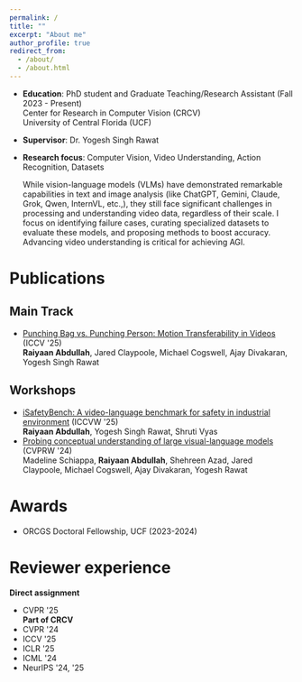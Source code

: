 ```yaml
---
permalink: /
title: ""
excerpt: "About me"
author_profile: true
redirect_from: 
  - /about/
  - /about.html
---
```

* **Education**: PhD student and Graduate Teaching/Research Assistant (Fall 2023 - Present)  
  Center for Research in Computer Vision (CRCV)  
  University of Central Florida (UCF)  
* **Supervisor**: Dr. Yogesh Singh Rawat  
* **Research focus**: Computer Vision, Video Understanding, Action Recognition, Datasets  

  While vision-language models (VLMs) have demonstrated remarkable capabilities in text and image analysis (like ChatGPT, Gemini, Claude, Grok, Qwen, InternVL, etc.,), they still face significant challenges in processing and understanding video data, regardless of their scale. I focus on identifying failure cases, curating specialized datasets to evaluate these models, and proposing methods to boost accuracy. Advancing video understanding is critical for achieving AGI.

Publications
======
## **Main Track**
* [Punching Bag vs. Punching Person: Motion Transferability in Videos](https://raiyaan.xyz/Motion-Transfer-webpage/) (ICCV '25)  
  **Raiyaan Abdullah**, Jared Claypoole, Michael Cogswell, Ajay Divakaran, Yogesh Singh Rawat  

## **Workshops**
* [iSafetyBench: A video-language benchmark for safety in industrial environment](https://isafetybench.github.io/) (ICCVW '25)  
  **Raiyaan Abdullah**, Yogesh Singh Rawat, Shruti Vyas  
* [Probing conceptual understanding of large visual-language models](https://openaccess.thecvf.com/content/CVPR2024W/MMFM/papers/Schiappa_Probing_Conceptual_Understanding_of_Large_Visual-Language_Models_CVPRW_2024_paper.pdf) (CVPRW '24)  
  Madeline Schiappa, **Raiyaan Abdullah**, Shehreen Azad, Jared Claypoole, Michael Cogswell, Ajay Divakaran, Yogesh Rawat

<!-- Skills
======
I primarily conduct my research in Python, leveraging PyTorch and other widely used libraries. I also have practical experience with graphic-design tools (Adobe Photoshop, Illustrator), video-editing applications, and web technologies (HTML, CSS, JavaScript). -->

Awards
======
* ORCGS Doctoral Fellowship, UCF (2023-2024)

Reviewer experience
======
**Direct assignment**
* CVPR '25  
**Part of CRCV**
* CVPR '24
* ICCV '25
* ICLR '25
* ICML '24
* NeurIPS '24, '25


  
<!-- Publications
======
  <ul>{% for post in site.publications %}
    {% include archive-single-cv.html %}
  {% endfor %}</ul> -->

